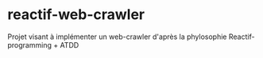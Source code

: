 # reactif-web-crawler

Projet visant à implémenter un web-crawler d'après la phylosophie Reactif-programming + ATDD